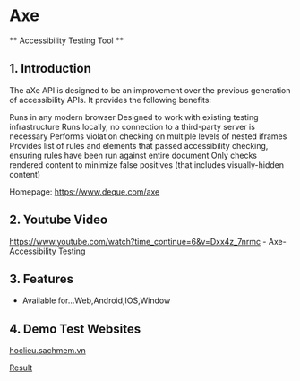 # Axe
** Accessibility Testing Tool ** 
## 1. Introduction 

The aXe API is designed to be an improvement over the previous generation of accessibility APIs. It provides the following benefits:

Runs in any modern browser
Designed to work with existing testing infrastructure
Runs locally, no connection to a third-party server is necessary
Performs violation checking on multiple levels of nested iframes
Provides list of rules and elements that passed accessibility checking, ensuring rules have been run against entire document
Only checks rendered content to minimize false positives (that includes visually-hidden content)

Homepage: https://www.deque.com/axe

## 2. Youtube Video

https://www.youtube.com/watch?time_continue=6&v=Dxx4z_7nrmc - Axe-Accessibility Testing

## 3. Features
* Available for…Web,Android,IOS,Window 


## 4. Demo Test Websites 
[hoclieu.sachmem.vn](http://hoclieu.sachmem.vn)

[Result](axe.png)